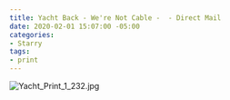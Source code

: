 ```yaml
---
title: Yacht Back - We're Not Cable -  - Direct Mail
date: 2020-02-01 15:07:00 -05:00
categories:
- Starry
tags:
- print
---
```


![Yacht_Print_1_232.jpg](/uploads/Yacht_Print_1_232.jpg)